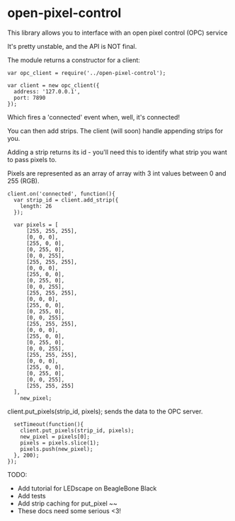 # open-pixel-control

This library allows you to interface with an open pixel control (OPC) service

It's pretty unstable, and the API is NOT final.


The module returns a constructor for a client:

```
var opc_client = require('../open-pixel-control');

var client = new opc_client({
  address: '127.0.0.1',
  port: 7890
});
```
Which fires a 'connected' event when, well, it's connected!

You can then add strips. The client (will soon) handle appending strips for you.

Adding a strip returns its id - you'll need this to identify what strip you want to pass pixels to.

Pixels are represented as an array of array with 3 int values between 0 and 255 (RGB).

```
client.on('connected', function(){
  var strip_id = client.add_strip({
    length: 26
  });

  var pixels = [
      [255, 255, 255],
      [0, 0, 0],
      [255, 0, 0],
      [0, 255, 0],
      [0, 0, 255],
      [255, 255, 255],
      [0, 0, 0],
      [255, 0, 0],
      [0, 255, 0],
      [0, 0, 255],
      [255, 255, 255],
      [0, 0, 0],
      [255, 0, 0],
      [0, 255, 0],
      [0, 0, 255],
      [255, 255, 255],
      [0, 0, 0],
      [255, 0, 0],
      [0, 255, 0],
      [0, 0, 255],
      [255, 255, 255],
      [0, 0, 0],
      [255, 0, 0],
      [0, 255, 0],
      [0, 0, 255],
      [255, 255, 255]
  ],
    new_pixel;
```

client.put_pixels(strip_id, pixels); sends the data to the OPC server.

```
  setTimeout(function(){
    client.put_pixels(strip_id, pixels);
    new_pixel = pixels[0];
    pixels = pixels.slice(1);
    pixels.push(new_pixel);
  }, 200);
});
```

TODO:

* Add tutorial for LEDscape on BeagleBone Black
* Add tests
* Add strip caching for put_pixel ~~
* These docs need some serious <3!
